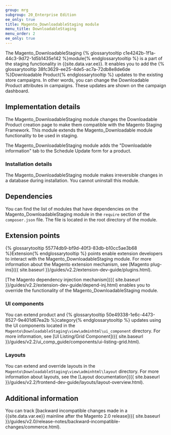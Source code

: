 ```yaml
---
group: mrg
subgroup: 20_Enterprise Edition
ee_only: true
title: Magento_DownloadableStaging module
menu_title: DownloadableStaging
menu_order: 2
ee_only: true
---
```


The Magento_DownloadableStaging {% glossarytooltip c1e4242b-1f1a-44c3-9d72-1d5b1435e142 %}module{% endglossarytooltip %} is a part of the staging functionality in {{site.data.var.ee}}. It enables you to add the {% glossarytooltip 38fc3629-ee25-4de5-ac7a-72db8e8de6de %}Downloadable Product{% endglossarytooltip %} updates to the existing store campaigns. In other words, you can change the Downloadable Product attributes in campaigns. These updates are shown on the campaign dashboard.

## Implementation details

The Magento_DownloadableStaging module changes the Downloadable Product creation page to make them compatible with the Magento Staging Framework. This module extends the Magento_Downloadable module functionality to be used in staging.

The Magento_DownloadableStaging module adds the "Downloadable information" tab to the Schedule Update form for a product.

### Installation details

The Magento_DownloadableStaging module makes irreversible changes in a database during installation. You cannot uninstall this module.

## Dependencies

You can find the list of modules that have dependencies on the Magento_DownloadableStaging module in the `require` section of the `composer.json` file. The file is located in the root directory of the module.

## Extension points

{% glossarytooltip 55774db9-bf9d-40f3-83db-b10cc5ae3b68 %}Extension{% endglossarytooltip %} points enable extension developers to interact with the Magento_DownloadableStaging module.
For more information about the Magento extension mechanism, see [Magento plug-ins]({{ site.baseurl }}/guides/v2.2/extension-dev-guide/plugins.html).

[The Magento dependency injection mechanism]({{ site.baseurl }}/guides/v2.2/extension-dev-guide/depend-inj.html) enables you to override the functionality of the Magento_DownloadableStaging module.

### UI components

You can extend product and {% glossarytooltip 50e49338-1e6c-4473-8527-9e401d67ea2b %}category{% endglossarytooltip %} updates using the UI components located in the `Magento\DownloadableStaging\view\adminhtml\ui_component` directory. For more information, see [UI Listing/Grid Component]({{ site.baseurl }}/guides/v2.2/ui_comp_guide/components/ui-listing-grid.html).

### Layouts

You can extend and override layouts in the `Magento\DownloadableStaging\view\adminhtml\layout` directory.
For more information about layouts, see the [Layout documentation]({{ site.baseurl }}/guides/v2.2/frontend-dev-guide/layouts/layout-overview.html).

## Additional information

You can track [backward incompatible changes made in a {{site.data.var.ee}} mainline after the Magento 2.0 release]({{ site.baseurl }}/guides/v2.0/release-notes/backward-incompatible-changes/commerce.html).
